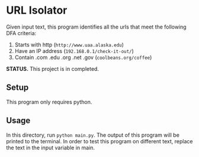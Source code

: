 
# URL Isolator
Given input text, this program identifies all the urls that meet the following DFA criteria:
1.  Starts with http (`http://www.uaa.alaska.edu`)
2. Have an IP address (`192.168.0.1/check-it-out/`)
3. Contain .com .edu .org .net .gov (`coolbeans.org/coffee`)

**STATUS.**
This project is in completed.

## Setup 
This program only requires python.

## Usage
In this directory, run `python main.py`. The output of this program will be printed to the terminal.
In order to test this program on different text, replace the text in the input variable in main.